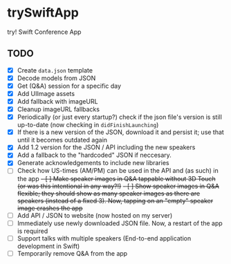 # trySwiftApp
try! Swift Conference App

## TODO
- [x] Create `data.json` template
- [x] Decode models from JSON
- [x] Get (Q&A) session for a specific day
- [x] Add UIImage assets
- [x] Add fallback with imageURL
- [x] Cleanup imageURL fallbacks
- [x] Periodically (or just every startup?) check if the json file's version is still up-to-date (now checking in `didFinishLaunching`)
- [x] If there is a new version of the JSON, download it and persist it; use that until it becomes outdated again
- [x] Add 1.2 version for the JSON / API including the new speakers
- [x] Add a fallback to the "hardcoded" JSON if neccesary.
- [x] Generate acknowledgements to include new libraries
- [ ] Check how US-times (AM/PM) can be used in the API and (as such) in the app
~~- [ ] Make speaker images in Q&A tappable without 3D Touch (or was this intentional in any way?!)~~
~~- [ ] Show speaker images in Q&A flexible; they should show as many speaker images as there are speakers (instead of a fixed 3). Now, tapping on an "empty" speaker image crashes the app~~
- [ ] Add API / JSON to website (now hosted on my server)
- [ ] Immediately use newly downloaded JSON file. Now, a restart of the app is required
- [ ] Support talks with multiple speakers (End-to-end application development in Swift)
- [ ] Temporarily remove Q&A from the app
